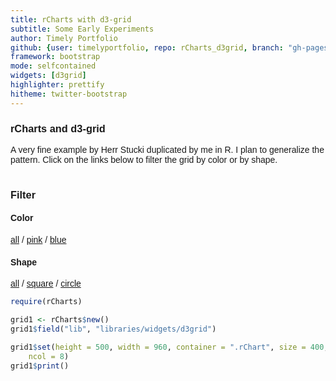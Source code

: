 ```yaml
---
title: rCharts with d3-grid
subtitle: Some Early Experiments
author: Timely Portfolio
github: {user: timelyportfolio, repo: rCharts_d3grid, branch: "gh-pages"}
framework: bootstrap
mode: selfcontained
widgets: [d3grid]
highlighter: prettify
hitheme: twitter-bootstrap
---
```


<style>
/* copy and paste from original example */
body {
  font-family: Helvetica, sans-serif;
}
.filter-btn.active {
  font-weight: bold;
}
</style>
  <div class = "span2 sidebar">
  <h3>rCharts and d3-grid</h3>
  A very fine example by Herr Stucki duplicated by me in R.  I plan to generalize the pattern.  Click on the links below to filter the grid by color or by shape.<br/><br/>
    <h3>Filter</h3>
    <h4>Color</h4>
    <a href="#" class="filter-btn" data-filter="color" data-value="all">all</a> /
    <a href="#" class="filter-btn" data-filter="color" data-value="pink">pink</a> /
    <a href="#" class="filter-btn" data-filter="color" data-value="blue">blue</a>
    <br>
    <h4>Shape</h4>
    <a href="#" class="filter-btn" data-filter="shape" data-value="all">all</a> /
    <a href="#" class="filter-btn" data-filter="shape" data-value="square">square</a> /
    <a href="#" class="filter-btn" data-filter="shape" data-value="circle">circle</a>
  </div>
  <div class = "span5 main">

```r
require(rCharts)

grid1 <- rCharts$new()
grid1$field("lib", "libraries/widgets/d3grid")

grid1$set(height = 500, width = 960, container = ".rChart", size = 400, nrow = 8, 
    ncol = 8)
grid1$print()
```


<div id='chart319c8026496' class='rChart d3grid'></div>
<script>
//get parameters from rCharts
var params = {
 "dom": "chart319c8026496",
"width":    960,
"height":    500,
"container": ".rChart",
"size":    400,
"nrow":      8,
"ncol":      8,
"id": "chart319c8026496" 
}

var width = params.width,
    height = params.height;

var filters = {
  color: "all",
  shape: "all"
}

var grid = d3.layout.grid()
  .rows( params.nrow )
  .cols( params.ncol )
  .size([ params.size, params.size]);

var color = d3.scale.ordinal()
  .domain(["pink", "blue"])
  .range(["#F66A96", "#3E6E9C"]);

var size = d3.scale.linear()
  .domain([0, 9])
  .range([0, 2000]);

var symbol = d3.svg.symbol();

var sortBySize = d3.comparator()
  .order(d3.descending, function(d) { return d.size; });

var data = d3.range(64).map(function(d) { 
  return {
    id: d,
    size: 1 + Math.floor(Math.random() * 9),
    color: Math.random() > 0.5 ? "pink" : "blue",
    shape: Math.random() > 0.5 ? "square" : "circle"
  }; 
});

var svg = d3.select(params.container).append("svg")
  .attr({
    width: width,
    height: height
  })
.append("g")
  .attr("transform", "translate(100,50)");

var filterButtons = d3.selectAll(".filter-btn")
  .on("click", function(d) {
    d3.event.preventDefault();
    filters[this.dataset.filter] = this.dataset.value;
    update();
  });

update();

function update() {
  var node = svg.selectAll(".node")
    .data(grid(data.filter(applyFilters).sort(sortBySize)), function(d) { return d.id; });
  node.enter().append("path")
    .attr("class", "node")
    .attr("d", function(d) { return symbol.type(d.shape).size(1e-9)(); })
    .attr("transform", function(d) { return "translate(" + d.x + "," + d.y + ")"; })
    .style("fill", function(d) { return color(d.color); });
  node.transition().duration(1000).delay(function(d, i) { return i * 20; })
    .attr("d", function(d) { return symbol.type(d.shape).size(size(d.size))(); })
    .attr("transform", function(d) { return "translate(" + d.x + "," + d.y + ")"; });
  node.exit().transition()
    .attr("d", function(d) { return symbol.type(d.shape).size(1e-9)(); })
    .remove();

  filterButtons
    .classed("active", function(d) { return this.dataset.value === filters[this.dataset.filter]; });
}

function applyFilters(d) {
  for (var f in filters) {
    if (filters[f] === "all") continue;
    if (filters[f] !== d[f]) return false;
  }
  return true;
}
</script>

  </div>
</div>
